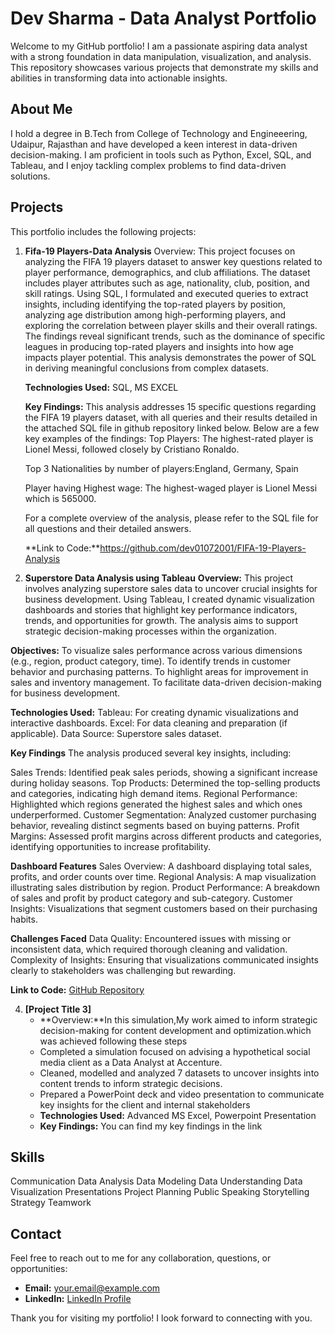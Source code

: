 # Dev Sharma - Data Analyst Portfolio

Welcome to my GitHub portfolio! I am a passionate aspiring data analyst with a strong foundation in data manipulation, visualization, and analysis. This repository showcases various projects that demonstrate my skills and abilities in transforming data into actionable insights.

## About Me

I hold a degree in B.Tech from College of Technology and Engineeering, Udaipur, Rajasthan and have developed a keen interest in data-driven decision-making. I am proficient in tools such as Python, Excel, SQL, and Tableau, and I enjoy tackling complex problems to find data-driven solutions.

## Projects

This portfolio includes the following projects:

1. **Fifa-19 Players-Data Analysis**
   Overview: This project focuses on analyzing the FIFA 19 players dataset to answer key questions related to player performance, demographics, and club affiliations. The dataset 
                   includes player attributes such as age, nationality, club, position, and skill ratings. Using SQL, I formulated and executed queries to extract insights, including 
                   identifying the top-rated players by position, analyzing age distribution among high-performing players, and exploring the correlation between player skills and their 
                   overall ratings. The findings reveal significant trends, such as the dominance of specific leagues in producing top-rated players and insights into how age impacts 
                   player potential. This analysis demonstrates the power of SQL in deriving meaningful conclusions from complex datasets.
   
   **Technologies Used:** SQL, MS EXCEL
  
   **Key Findings:** This analysis addresses 15 specific questions regarding the FIFA 19 players dataset, with all queries and their results detailed in the attached SQL file in github 
                repository linked below. Below are a few key examples of the findings:
   Top Players: The highest-rated player is Lionel Messi, followed closely by Cristiano Ronaldo.
   
   Top 3 Nationalities by number of players:England, Germany, Spain
   
   Player having Highest wage:  The highest-waged player is Lionel Messi which is 565000.
   
   For a complete overview of the analysis, please refer to the SQL file for all questions and their detailed answers.

   **Link to Code:**https://github.com/dev01072001/FIFA-19-Players-Analysis

3. **Superstore Data Analysis using Tableau**
   **Overview:** This project involves analyzing superstore sales data to uncover crucial insights for business development. Using Tableau, I created dynamic visualization dashboards 
                   and stories that highlight key performance indicators, trends, and opportunities for growth. The analysis aims to support strategic decision-making processes within 
                   the organization.
     
  **Objectives:**
To visualize sales performance across various dimensions (e.g., region, product category, time).
To identify trends in customer behavior and purchasing patterns.
To highlight areas for improvement in sales and inventory management.
To facilitate data-driven decision-making for business development.

**Technologies Used:**
Tableau: For creating dynamic visualizations and interactive dashboards.
Excel: For data cleaning and preparation (if applicable).
Data Source: Superstore sales dataset.

**Key Findings**
The analysis produced several key insights, including:

Sales Trends: Identified peak sales periods, showing a significant increase during holiday seasons.
Top Products: Determined the top-selling products and categories, indicating high demand items.
Regional Performance: Highlighted which regions generated the highest sales and which ones underperformed.
Customer Segmentation: Analyzed customer purchasing behavior, revealing distinct segments based on buying patterns.
Profit Margins: Assessed profit margins across different products and categories, identifying opportunities to increase profitability.

**Dashboard Features**
Sales Overview: A dashboard displaying total sales, profits, and order counts over time.
Regional Analysis: A map visualization illustrating sales distribution by region.
Product Performance: A breakdown of sales and profit by product category and sub-category.
Customer Insights: Visualizations that segment customers based on their purchasing habits.

**Challenges Faced**
Data Quality: Encountered issues with missing or inconsistent data, which required thorough cleaning and validation.
Complexity of Insights: Ensuring that visualizations communicated insights clearly to stakeholders was challenging but rewarding.

 **Link to Code:** [GitHub Repository](link-to-your-project)

4. **[Project Title 3]**
   - **Overview:**In this simulation,My work aimed to inform strategic decision-making for content development and optimization.which was achieved following these steps
   -  Completed a simulation focused on advising a hypothetical social media client as a Data Analyst at Accenture.
   - Cleaned, modelled and analyzed 7 datasets to uncover insights into content trends to inform strategic decisions.
   - Prepared a PowerPoint deck and video presentation to communicate key insights for the client and internal stakeholders
   - **Technologies Used:** Advanced MS Excel, Powerpoint Presentation
   - **Key Findings:** You can find my key findings in the link 
 

## Skills

Communication
Data Analysis
Data Modeling
Data Understanding
Data Visualization
Presentations
Project Planning
Public Speaking
Storytelling
Strategy
Teamwork
## Contact

Feel free to reach out to me for any collaboration, questions, or opportunities:

- **Email:** [your.email@example.com](mailto:your.email@example.com)
- **LinkedIn:** [LinkedIn Profile](link-to-your-linkedin)

Thank you for visiting my portfolio! I look forward to connecting with you.
